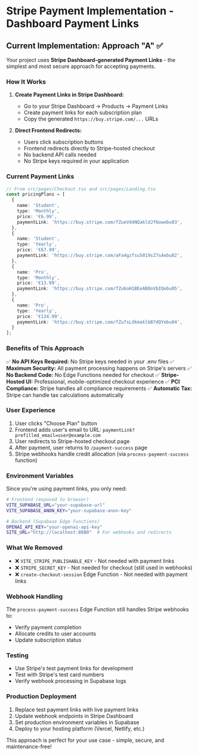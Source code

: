 # Stripe Payment Implementation - Dashboard Payment Links

## Current Implementation: Approach "A" ✅

Your project uses **Stripe Dashboard-generated Payment Links** - the simplest and most secure approach for accepting payments.

### How It Works

1. **Create Payment Links in Stripe Dashboard:**
   - Go to your Stripe Dashboard → Products → Payment Links
   - Create payment links for each subscription plan
   - Copy the generated `https://buy.stripe.com/...` URLs

2. **Direct Frontend Redirects:**
   - Users click subscription buttons
   - Frontend redirects directly to Stripe-hosted checkout
   - No backend API calls needed
   - No Stripe keys required in your application

### Current Payment Links

```typescript
// From src/pages/Checkout.tsx and src/pages/Landing.tsx
const pricingPlans = [
  {
    name: 'Student',
    type: 'Monthly',
    price: '€6.99',
    paymentLink: 'https://buy.stripe.com/fZueVd4NQakldJf6owebu03',
  },
  {
    name: 'Student', 
    type: 'Yearly',
    price: '€67.99',
    paymentLink: 'https://buy.stripe.com/aFa4gzfsu5019sZ7sAebu02',
  },
  {
    name: 'Pro',
    type: 'Monthly', 
    price: '€13.99',
    paymentLink: 'https://buy.stripe.com/fZu6oH1BEeAB8oVbIQebu05',
  },
  {
    name: 'Pro',
    type: 'Yearly',
    price: '€134.99', 
    paymentLink: 'https://buy.stripe.com/fZu7sLdkmaklbB7dQYebu04',
  }
];
```

### Benefits of This Approach

✅ **No API Keys Required:** No Stripe keys needed in your .env files
✅ **Maximum Security:** All payment processing happens on Stripe's servers
✅ **No Backend Code:** No Edge Functions needed for checkout
✅ **Stripe-Hosted UI:** Professional, mobile-optimized checkout experience
✅ **PCI Compliance:** Stripe handles all compliance requirements
✅ **Automatic Tax:** Stripe can handle tax calculations automatically

### User Experience

1. User clicks "Choose Plan" button
2. Frontend adds user's email to URL: `paymentLink?prefilled_email=user@example.com`
3. User redirects to Stripe-hosted checkout page
4. After payment, user returns to `/payment-success` page
5. Stripe webhooks handle credit allocation (via `process-payment-success` function)

### Environment Variables

Since you're using payment links, you only need:

```bash
# Frontend (exposed to browser)
VITE_SUPABASE_URL="your-supabase-url"
VITE_SUPABASE_ANON_KEY="your-supabase-anon-key"

# Backend (Supabase Edge Functions)
OPENAI_API_KEY="your-openai-api-key"
SITE_URL="http://localhost:8080"  # For webhooks and redirects
```

### What We Removed

- ❌ `VITE_STRIPE_PUBLISHABLE_KEY` - Not needed with payment links
- ❌ `STRIPE_SECRET_KEY` - Not needed for checkout (still used in webhooks)
- ❌ `create-checkout-session` Edge Function - Not needed with payment links

### Webhook Handling

The `process-payment-success` Edge Function still handles Stripe webhooks to:
- Verify payment completion
- Allocate credits to user accounts
- Update subscription status

### Testing

- Use Stripe's test payment links for development
- Test with Stripe's test card numbers
- Verify webhook processing in Supabase logs

### Production Deployment

1. Replace test payment links with live payment links
2. Update webhook endpoints in Stripe Dashboard
3. Set production environment variables in Supabase
4. Deploy to your hosting platform (Vercel, Netlify, etc.)

This approach is perfect for your use case - simple, secure, and maintenance-free! 